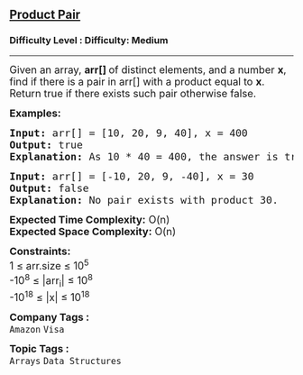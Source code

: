 <h2><a href="https://www.geeksforgeeks.org/problems/equal-to-product3836/0">Product Pair</a></h2><h3>Difficulty Level : Difficulty: Medium</h3><hr><div class="problems_problem_content__Xm_eO"><p><span style="font-size: 18px;">Given an array, <strong>arr[] </strong>of distinct elements, and a number <strong>x</strong>, find if there is a pair in arr[] with a product equal to <strong>x</strong>. Return true if there exists such pair otherwise false.</span></p>
<p><span style="font-size: 18px;"><strong>Examples:</strong></span></p>
<pre><span style="font-size: 18px;"><strong>Input: </strong>arr[] = [10, 20, 9, 40], x = 400
<strong>Output:</strong> true
<strong>Explanation:</strong> As 10 * 40 = 400, the answer is true.
</span></pre>
<pre><span style="font-size: 18px;"><strong>Input: </strong>arr[] = [-10, 20, 9, -40], x = 30
<strong>Output:</strong> false
<strong>Explanation:</strong> No pair exists with product 30.</span></pre>
<p><span style="font-size: 18px;"><strong>Expected Time Complexity:</strong> O(n)<br><strong>Expected Space&nbsp;</strong></span><strong style="font-family: -apple-system, BlinkMacSystemFont, 'Segoe UI', Roboto, Oxygen, Ubuntu, Cantarell, 'Open Sans', 'Helvetica Neue', sans-serif; font-size: 18px;">Complexity</strong><strong style="font-size: 18px; font-family: -apple-system, BlinkMacSystemFont, 'Segoe UI', Roboto, Oxygen, Ubuntu, Cantarell, 'Open Sans', 'Helvetica Neue', sans-serif;">:</strong><span style="font-size: 18px; font-family: -apple-system, BlinkMacSystemFont, 'Segoe UI', Roboto, Oxygen, Ubuntu, Cantarell, 'Open Sans', 'Helvetica Neue', sans-serif;"> O(n)</span></p>
<p><span style="font-size: 18px;"><strong>Constraints:</strong><br>1 ≤ arr.size ≤ 10<sup>5</sup><br>-10<sup>8</sup>&nbsp;≤ |arr<sub>i</sub>| ≤ 10<sup>8</sup><br>-10<sup>18</sup> ≤ |x| ≤ 10<sup>18</sup></span></p></div><p><span style=font-size:18px><strong>Company Tags : </strong><br><code>Amazon</code>&nbsp;<code>Visa</code>&nbsp;<br><p><span style=font-size:18px><strong>Topic Tags : </strong><br><code>Arrays</code>&nbsp;<code>Data Structures</code>&nbsp;